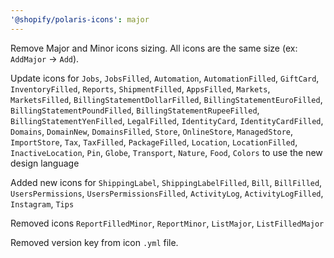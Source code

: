 ```yaml
---
'@shopify/polaris-icons': major
---
```


Remove Major and Minor icons sizing. All icons are the same size (ex: `AddMajor` -> `Add`).

Update icons for `Jobs`, `JobsFilled`, `Automation`, `AutomationFilled`, `GiftCard`, `InventoryFilled`, `Reports`, `ShipmentFilled`, `AppsFilled`, `Markets`, `MarketsFilled`, `BillingStatementDollarFilled`, `BillingStatementEuroFilled`, `BillingStatementPoundFilled`, `BillingStatementRupeeFilled`, `BillingStatementYenFilled`, `LegalFilled`, `IdentityCard`, `IdentityCardFilled`, `Domains`, `DomainNew`, `DomainsFilled`, `Store`, `OnlineStore`, `ManagedStore`, `ImportStore`, `Tax`, `TaxFilled`, `PackageFilled`, `Location`, `LocationFilled`, `InactiveLocation`, `Pin`, `Globe`, `Transport`, `Nature`, `Food`, `Colors` to use the new design language

Added new icons for `ShippingLabel`, `ShippingLabelFilled`, `Bill`, `BillFilled`, `UsersPermissions`, `UsersPermissionsFilled`, `ActivityLog`, `ActivityLogFilled`, `Instagram`, `Tips`

Removed icons `ReportFilledMinor`, `ReportMinor`, `ListMajor`, `ListFilledMajor`

Removed version key from icon `.yml` file.
